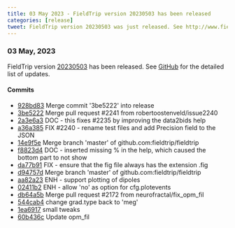 ```yaml
---
title: 03 May 2023 - FieldTrip version 20230503 has been released
categories: [release]
tweet: FieldTrip version 20230503 was just released. See http://www.fieldtriptoolbox.org/#03-may-2023
---
```


### 03 May, 2023

FieldTrip version [20230503](http://github.com/fieldtrip/fieldtrip/releases/tag/20230503) has been released.
See [GitHub](https://github.com/fieldtrip/fieldtrip/compare/20230428...20230503) for the detailed list of updates.

#### Commits

- [928bd83](http://github.com/fieldtrip/fieldtrip/commit/928bd83) Merge commit '3be5222' into release
- [3be5222](http://github.com/fieldtrip/fieldtrip/commit/3be5222) Merge pull request #2241 from robertoostenveld/issue2240
- [2a3e6a3](http://github.com/fieldtrip/fieldtrip/commit/2a3e6a3) DOC - this fixes #2235 by improving the data2bids help
- [a36a385](http://github.com/fieldtrip/fieldtrip/commit/a36a385) FIX #2240 - rename test files and add Precision field to the JSON
- [14e9f5e](http://github.com/fieldtrip/fieldtrip/commit/14e9f5e) Merge branch 'master' of github.com:fieldtrip/fieldtrip
- [f8823d4](http://github.com/fieldtrip/fieldtrip/commit/f8823d4) DOC - inserted missing % in the help, which caused the bottom part to not show
- [da77b91](http://github.com/fieldtrip/fieldtrip/commit/da77b91) FIX - ensure that the fig file always has the extension .fig
- [d94757d](http://github.com/fieldtrip/fieldtrip/commit/d94757d) Merge branch 'master' of github.com:fieldtrip/fieldtrip
- [aa82a23](http://github.com/fieldtrip/fieldtrip/commit/aa82a23) ENH - support plotting of dipoles
- [02411b2](http://github.com/fieldtrip/fieldtrip/commit/02411b2) ENH - allow 'no' as option for cfg.plotevents
- [db64a5b](http://github.com/fieldtrip/fieldtrip/commit/db64a5b) Merge pull request #2172 from neurofractal/fix_opm_fil
- [544cab4](http://github.com/fieldtrip/fieldtrip/commit/544cab4) change grad.type back to 'meg'
- [1ea6917](http://github.com/fieldtrip/fieldtrip/commit/1ea6917) small tweaks
- [60b436c](http://github.com/fieldtrip/fieldtrip/commit/60b436c) Update opm_fil
